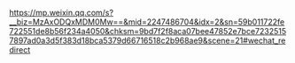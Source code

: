 https://mp.weixin.qq.com/s?__biz=MzAxODQxMDM0Mw==&mid=2247486704&idx=2&sn=59b011722fe722551de8b56f234a4050&chksm=9bd7f2f8aca07bee47852e7bce72325157897ad0a3d5f383d18bca5379d66716518c2b968ae9&scene=21#wechat_redirect
